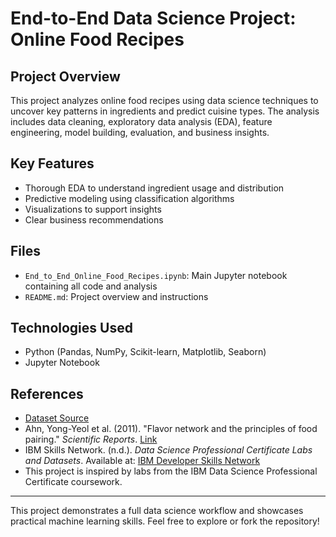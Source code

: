 #  End-to-End Data Science Project: Online Food Recipes

##  Project Overview

This project analyzes online food recipes using data science techniques to uncover key patterns in ingredients and predict cuisine types. The analysis includes data cleaning, exploratory data analysis (EDA), feature engineering, model building, evaluation, and business insights.

##  Key Features

- Thorough EDA to understand ingredient usage and distribution
- Predictive modeling using classification algorithms
- Visualizations to support insights
- Clear business recommendations

##  Files

- `End_to_End_Online_Food_Recipes.ipynb`: Main Jupyter notebook containing all code and analysis
- `README.md`: Project overview and instructions

##  Technologies Used

- Python (Pandas, NumPy, Scikit-learn, Matplotlib, Seaborn)
- Jupyter Notebook

##  References

- [Dataset Source](https://cf-courses-data.s3.us.cloud-object-storage.appdomain.cloud/IBMDeveloperSkillsNetwork-DS0103EN-SkillsNetwork/labs/Module%202/recipes.csv)
- Ahn, Yong-Yeol et al. (2011). "Flavor network and the principles of food pairing." *Scientific Reports*. [Link](https://www.nature.com/articles/srep00196)
- IBM Skills Network. (n.d.). *Data Science Professional Certificate Labs and Datasets*. Available at: [IBM Developer Skills Network](https://cf-courses-data.s3.us.cloud-object-storage.appdomain.cloud/IBMDeveloperSkillsNetwork-DS0103EN-SkillsNetwork/labs/Module%202/recipes.csv)
- This project is inspired by labs from the IBM Data Science Professional Certificate coursework.

---

This project demonstrates a full data science workflow and showcases practical machine learning skills. Feel free to explore or fork the repository!
